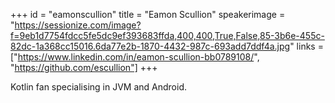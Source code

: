+++
id = "eamonscullion"
title = "Eamon Scullion"
speakerimage = "https://sessionize.com/image?f=9eb1d7754fdcc5fe5dc9ef393683ffda,400,400,True,False,85-3b6e-455c-82dc-1a368cc15016.6da77e2b-1870-4432-987c-693add7ddf4a.jpg"
links = ["https://www.linkedin.com/in/eamon-scullion-bb0789108/", "https://github.com/escullion"]
+++

Kotlin fan specialising in JVM and Android.